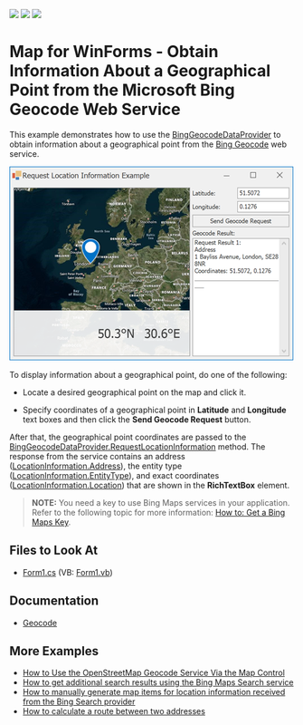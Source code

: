 <!-- default badges list -->
![](https://img.shields.io/endpoint?url=https://codecentral.devexpress.com/api/v1/VersionRange/128576471/16.1.4%2B)
[![](https://img.shields.io/badge/Open_in_DevExpress_Support_Center-FF7200?style=flat-square&logo=DevExpress&logoColor=white)](https://supportcenter.devexpress.com/ticket/details/E5061)
[![](https://img.shields.io/badge/📖_How_to_use_DevExpress_Examples-e9f6fc?style=flat-square)](https://docs.devexpress.com/GeneralInformation/403183)
<!-- default badges end -->

# Map for WinForms - Obtain Information About a Geographical Point from the Microsoft Bing Geocode Web Service

This example demonstrates how to use the [BingGeocodeDataProvider](https://docs.devexpress.com/WindowsForms/DevExpress.XtraMap.BingGeocodeDataProvider) to obtain information about a geographical point from the [Bing Geocode](https://docs.microsoft.com/en-us/bingmaps/rest-services/locations/find-a-location-by-point) web service.

![Resulting map](Images/resulting-image.png)

To display information about a geographical point, do one of the following:

* Locate a desired geographical point on the map and click it.

* Specify coordinates of a geographical point in **Latitude** and **Longitude** text boxes and then click the **Send Geocode Request** button.

After that, the geographical point coordinates are passed to the [BingGeocodeDataProvider.RequestLocationInformation](https://docs.devexpress.com/WindowsForms/devexpress.xtramap.binggeocodedataprovider.requestlocationinformation.overloads) method. The response from the service contains an address ([LocationInformation.Address](https://docs.devexpress.com/WindowsForms/DevExpress.XtraMap.LocationInformation.Address)), the entity type ([LocationInformation.EntityType](https://docs.devexpress.com/WindowsForms/DevExpress.XtraMap.LocationInformation.EntityType)), and exact coordinates ([LocationInformation.Location](https://docs.devexpress.com/WindowsForms/DevExpress.XtraMap.LocationInformation.Location)) that are shown in the **RichTextBox** element.

> **NOTE:** You need a key to use Bing Maps services in your application. Refer to the following topic for more information: [How to: Get a Bing Maps Key](https://docs.devexpress.com/WindowsForms/15102/controls-and-libraries/map-control/examples/general/how-to-get-a-bing-maps-key).

## Files to Look At

* [Form1.cs](./CS/RequestLocationInformation/Form1.cs) (VB: [Form1.vb](./VB/RequestLocationInformation/Form1.vb))

## Documentation

* [Geocode](https://docs.devexpress.com/WindowsForms/16712/controls-and-libraries/map-control/gis-data/geocode)

## More Examples

* [How to Use the OpenStreetMap Geocode Service Via the Map Control](https://github.com/DevExpress-Examples/how-to-use-the-openstreetmap-geocode-service-via-the-map-control-t629683)
* [How to get additional search results using the Bing Maps Search service](https://github.com/DevExpress-Examples/how-to-get-additional-search-results-using-the-bing-map-search-service-e5066)
* [How to manually generate map items for location information received from the Bing Search provider](https://github.com/DevExpress-Examples/manually-generate-map-items-for-location-information-received-from-the-bing-search-provider-t188838)
* [How to calculate a route between two addresses](https://github.com/DevExpress-Examples/how-to-calculate-a-route-between-two-addresses-t364143)
